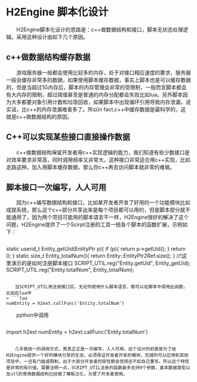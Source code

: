 # H2Engine 脚本化设计 
　　H2Engine脚本化设计的思路是：c++做数据结构和接口，脚本无状态处理逻辑。采用这种设计由如下几个原因。

## c++做数据结构缓存数据
　　游戏服务器一般都会使用比较多的内存，处于对接口相应速度的要求，服务器一般会缓存非常多的数据，如果使用脚本缓存数据，事实上脚本也是可以缓存数据的，但是当超过1G内存后，脚本的内存管理会非常的受限制，一般而言脚本都会有大内存的限制，超过阈值甚至是普通的内存分配都会失败比如lua。另外脚本因为大多都要对象引用计数和垃圾回收，如果脚本中出现循环引用导致内存泄漏，说实话，比c++的内存泄漏难查多了。所以in fact,c++中缓存数据是最科学的，这就是c++做数据结构的原因。

## C++可以实现某些接口直接操作数据  
　　c++做数据结构保留开发者用c++实现逻辑的能力，我们知道有些少数接口是对效率要求非常高，同时调用频率又非常大，这种接口非常适合用c++实现，比如走路这种。加入用脚本缓存数据，那么你c++再去访问脚本就非常的难做。

## 脚本接口一次编写，人人可用
　　因为c++编写数据结构和接口，比如某开发者开发了好用的一个功能模块比如成就系统，那么这个c++部分共享出来是每个项目都可以用的，但是脚本部分就不能通用了，因为两个项目可能用的脚本语言不一样，H2Engine很好的解决了这个问题，H2Engine提供了一个Scirpt注册的工具一统各个脚本的函数扩展，示例如下：
> ```cpp
static userid_t Entity_getUid(EntityPtr p){
    if (p){
        return p->getUid();
    }
    return 0;
}
static size_t Entity_totalNum(){
    return Entity::EntityPtr2Ref.size();
}
//!这里演示的是如何注册脚本接口
SCRIPT_UTIL.reg("Entity.getUid", Entity_getUid);
SCRIPT_UTIL.reg("Entity.totalNum", Entity_totalNum);
```

　　当SCRIPT_UTIL用注册接口后，无论你使用什么脚本语言，都可以在脚本中调用此函数，比如在lua中
> ```lua
numEntity = h2ext.callFunc('Entity.totalNum')
```

　　python中调用
> ```python
import h2ext
numEntity = h2ext.callFunc('Entity.totalNum')
```

　　几乎是统一的调用方式，真真正正是一次编写，人人可用，这个设计的初衷是为了给H2Engine提供一个好的模块分享的生态，必须保证开发者开发的模块，无缝的可以应用到其他项目中，一旦有门槛或限制，出于大部分开发者的尿性都会觉得还不如自己重写。所以这个特性是非常的有价值。需要注明一点，SCRIPT_UTIL注册的函数最多支持9个参数，基本数据类型以及stl的常用数据结构已经做了模板泛化，方便了开发者使用。


    